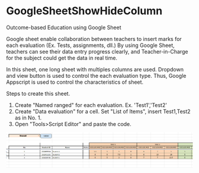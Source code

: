 # GoogleSheetShowHideColumn
Outcome-based Education using Google Sheet

Google sheet enable collaboration between teachers to insert marks for each evaluation (Ex. Tests, assignments, dll.)
By using Google Sheet, teachers can see their data entry progress clearly,
and Teacher-in-Charge for the subject could get the data in real time.

In this sheet, one long sheet with multiples columns are used.
Dropdown and view button is used to control the each evaluation type.
Thus, Google Appscript is used to control the characteristics of sheet.

Steps to create this sheet.

1. Create "Named ranged" for each evaluation. Ex. 'Test1','Test2'
2. Create "Data evaluation" for a cell. Set "List of Items", insert Test1,Test2 as in No. 1.
3. Open "Tools>Script Editor" and paste the code. 

![alt text](https://github.com/mechanical-design/GoogleSheetShowHideColumn/blob/master/Dropdown%26ViewButton.png)
